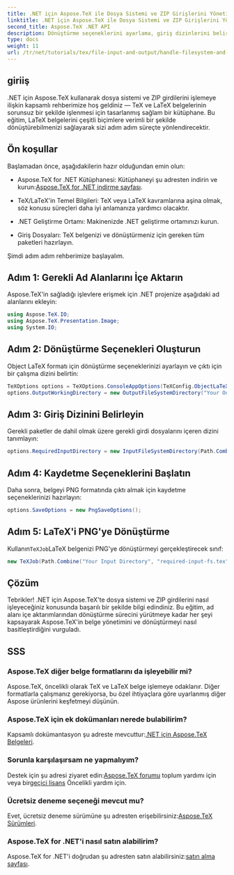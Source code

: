 ```yaml
---
title: .NET için Aspose.TeX ile Dosya Sistemi ve ZIP Girişlerini Yönetin
linktitle: .NET için Aspose.TeX ile Dosya Sistemi ve ZIP Girişlerini Yönetin
second_title: Aspose.TeX .NET API
description: Dönüştürme seçeneklerini ayarlama, giriş dizinlerini belirleme ve dönüştürmeleri yürütme dahil olmak üzere kolay izlenebilir adımlarla LaTeX belgelerini çeşitli biçimlere etkili bir şekilde dönüştürmeyi öğrenin.
type: docs
weight: 11
url: /tr/net/tutorials/tex/file-input-and-output/handle-filesystem-and-zip-inputs/
---
```

## giriiş

.NET için Aspose.TeX kullanarak dosya sistemi ve ZIP girdilerini işlemeye ilişkin kapsamlı rehberimize hoş geldiniz — TeX ve LaTeX belgelerinin sorunsuz bir şekilde işlenmesi için tasarlanmış sağlam bir kütüphane. Bu eğitim, LaTeX belgelerini çeşitli biçimlere verimli bir şekilde dönüştürebilmenizi sağlayarak sizi adım adım süreçte yönlendirecektir.

## Ön koşullar

Başlamadan önce, aşağıdakilerin hazır olduğundan emin olun:

-  Aspose.TeX for .NET Kütüphanesi: Kütüphaneyi şu adresten indirin ve kurun:[Aspose.TeX for .NET indirme sayfası](https://releases.aspose.com/tex/net/).
  
- TeX/LaTeX'in Temel Bilgileri: TeX veya LaTeX kavramlarına aşina olmak, söz konusu süreçleri daha iyi anlamanıza yardımcı olacaktır.

- .NET Geliştirme Ortamı: Makinenizde .NET geliştirme ortamınızı kurun.

- Giriş Dosyaları: TeX belgenizi ve dönüştürmeniz için gereken tüm paketleri hazırlayın.

Şimdi adım adım rehberimize başlayalım.

## Adım 1: Gerekli Ad Alanlarını İçe Aktarın

Aspose.TeX'in sağladığı işlevlere erişmek için .NET projenize aşağıdaki ad alanlarını ekleyin:

```csharp
using Aspose.TeX.IO;
using Aspose.TeX.Presentation.Image;
using System.IO;
```

## Adım 2: Dönüştürme Seçenekleri Oluşturun

Object LaTeX formatı için dönüştürme seçeneklerinizi ayarlayın ve çıktı için bir çalışma dizini belirtin:

```csharp
TeXOptions options = TeXOptions.ConsoleAppOptions(TeXConfig.ObjectLaTeX);
options.OutputWorkingDirectory = new OutputFileSystemDirectory("Your Output Directory");
```

## Adım 3: Giriş Dizinini Belirleyin

Gerekli paketler de dahil olmak üzere gerekli girdi dosyalarını içeren dizini tanımlayın:

```csharp
options.RequiredInputDirectory = new InputFileSystemDirectory(Path.Combine("Your Input Directory", "packages"));
```

## Adım 4: Kaydetme Seçeneklerini Başlatın

Daha sonra, belgeyi PNG formatında çıktı almak için kaydetme seçeneklerinizi hazırlayın:

```csharp
options.SaveOptions = new PngSaveOptions();
```

## Adım 5: LaTeX'i PNG'ye Dönüştürme

 Kullanın`TeXJob`LaTeX belgenizi PNG'ye dönüştürmeyi gerçekleştirecek sınıf:

```csharp
new TeXJob(Path.Combine("Your Input Directory", "required-input-fs.tex"), new ImageDevice(), options).Run();
```

## Çözüm

Tebrikler! .NET için Aspose.TeX'te dosya sistemi ve ZIP girdilerini nasıl işleyeceğiniz konusunda başarılı bir şekilde bilgi edindiniz. Bu eğitim, ad alanı içe aktarımlarından dönüştürme sürecini yürütmeye kadar her şeyi kapsayarak Aspose.TeX'in belge yönetimini ve dönüştürmeyi nasıl basitleştirdiğini vurguladı.

## SSS

### Aspose.TeX diğer belge formatlarını da işleyebilir mi?

Aspose.TeX, öncelikli olarak TeX ve LaTeX belge işlemeye odaklanır. Diğer formatlarla çalışmanız gerekiyorsa, bu özel ihtiyaçlara göre uyarlanmış diğer Aspose ürünlerini keşfetmeyi düşünün.

### Aspose.TeX için ek dokümanları nerede bulabilirim?

 Kapsamlı dokümantasyon şu adreste mevcuttur:[.NET için Aspose.TeX Belgeleri](https://reference.aspose.com/tex/net/).

### Sorunla karşılaşırsam ne yapmalıyım?

 Destek için şu adresi ziyaret edin:[Aspose.TeX forumu](https://forum.aspose.com/c/tex/47) toplum yardımı için veya bir[geçici lisans](https://purchase.conholdate.com/temporary-license/) Öncelikli yardım için.

### Ücretsiz deneme seçeneği mevcut mu?

 Evet, ücretsiz deneme sürümüne şu adresten erişebilirsiniz:[Aspose.TeX Sürümleri](https://releases.aspose.com/).

### Aspose.TeX for .NET'i nasıl satın alabilirim?

 Aspose.TeX for .NET'i doğrudan şu adresten satın alabilirsiniz:[satın alma sayfası](https://purchase.conholdate.com/buy).
